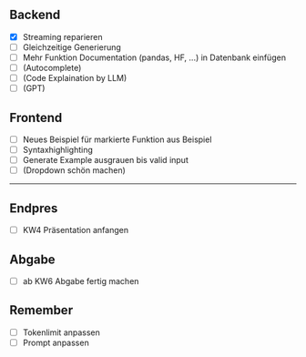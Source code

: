 ## Backend
- [x] Streaming reparieren
- [ ] Gleichzeitige Generierung
- [ ] Mehr Funktion Documentation (pandas, HF, ...) in Datenbank einfügen
- [ ] (Autocomplete)
- [ ] (Code Explaination by LLM)
- [ ] (GPT)

## Frontend
- [ ] Neues Beispiel für markierte Funktion aus Beispiel
- [ ] Syntaxhighlighting
- [ ] Generate Example ausgrauen bis valid input
- [ ] (Dropdown schön machen)

-------------------------------------------------------------------------------

## Endpres
- [ ] KW4 Präsentation anfangen

## Abgabe
- [ ] ab KW6 Abgabe fertig machen


## Remember
- [ ] Tokenlimit anpassen
- [ ] Prompt anpassen
